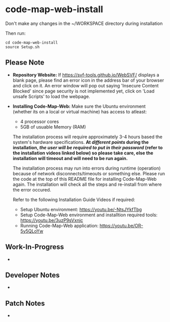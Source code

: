 # code-map-web-install

Don't make any changes in the ~/WORKSPACE directory during installation

Then run:

```
cd code-map-web-install
source Setup.sh
```

## Please Note

- **Repository Website:** If  https://svf-tools.github.io/WebSVF/  displays a blank page, please find an error icon in the address bar of your browser and click on it. An error window will pop out saying 'Insecure Content Blocked' since page security is not implemented yet, click on 'Load unsafe Scripts' to load the webpage.

- **Installing Code-Map-Web:** Make sure the Ubuntu environment (whether its on a local or virtual machine) has access to atleast: 
    - 4 processor cores
    - 5GB of usuable Memory (RAM)

    The installation process will require approximately 3-4 hours based the system's hardware specifications.
    __At *different points* during the installation, *the user will be required to put in their password* (refer to the installation videos linked below) so please take care, else the installation will timeout and will need to be run again.__

    The installation process may run into errors during runtime (operation) because of network disconnects/timeouts or something else. Please run the code at the top of this README file for installing Code-Map-Web again. The installation will check all the steps and re-install from where the error occured.

    Refer to the following Installation Guide Videos if required:
    - Setup Ubuntu environment: https://youtu.be/-NtsJYkfTbg
    - Setup Code-Map-Web environment and installtion required tools: https://youtu.be/3uzP9sVxnjc
    - Running Code-Map-Web application: https://youtu.be/OR-5y5QLoYw

## Work-In-Progress

- 

## Developer Notes

- 

## Patch Notes

- 

